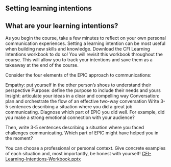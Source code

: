 ## Setting learning intentions

## What are your learning intentions?

As you begin the course, take a few minutes to reflect on your own personal communication experiences. Setting a learning intention can be most useful when building new skills and knowledge. Download the CFI Learning Intentions workbook to do so! You will revisit this workbook throughout the course. This will allow you to track your intentions and save them as a takeaway at the end of the course.

Consider the four elements of the EPIC approach to communications:

Empathy: put yourself in the other person’s shoes to understand their perspective
Purpose: define the purpose to include their needs and yours
Insight: articulate your ideas in a clear and compelling way
Conversation: plan and orchestrate the flow of an effective two-way conversation
Write 3-5 sentences describing a situation where you did a great job communicating. Diagnose which part of EPIC you did well. For example, did you make a strong emotional connection with your audience?

Then, write 3-5 sentences describing a situation where you faced challenges communicating. Which part of EPIC might have helped you in the moment?

You can choose a professional or personal context. Give concrete examples of each situation and, most importantly, be honest with yourself!
[CFI-Learning-Intentions-Workbook.pptx](https://github.com/adeleke123/Mckinsey-Forward-Program/files/11601263/CFI-Learning-Intentions-Workbook.pptx)
